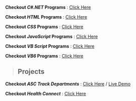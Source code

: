 **Checkout _C#.NET_ Programs** : [Click Here](https://github.com/wasitshafi/KU-BCA/tree/master/III-year/C%23.NET)

**Checkout _HTML_ Programs** : [Click Here](https://github.com/wasitshafi/KU-BCA/tree/master/III-year/HTML)

**Checkout _CSS_ Programs** : [Click Here](https://github.com/wasitshafi/KU-BCA/tree/master/III-year/CSS3)

**Checkout _JavaScript_ Programs** : [Click Here](https://github.com/wasitshafi/KU-BCA/tree/master/III-year/JavaScript)

**Checkout _VB Script_ Programs** : [Click Here](https://github.com/wasitshafi/KU-BCA/tree/master/III-year/Visual%20Basic%20Script)

**Checkout _VB6_ Programs** : [Click Here](https://github.com/wasitshafi/KU-BCA/tree/master/III-year/Visual%20Basic%206)

> ## Projects
**Checkout _ASC Track Departments_** : [Click Here](#) / [Live Demo](#)

**Checkout _Health Connect_** : [Click Here](https://github.com/wasitshafi/KU-BCA/tree/master/III-year/Health%20Connect)
